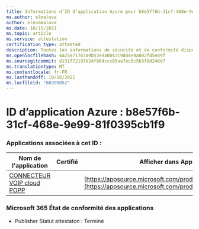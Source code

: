 ```yaml
---
title: Informations d’ID d’application Azure pour b8e57f6b-31cf-468e-9e99-81f0395cb1f9
ms.author: elmalova
author: elenamalova
ms.date: 10/15/2021
ms.topic: article
ms.service: attestation
certification_type: attested
description: Toutes les informations de sécurité et de conformité disponibles pour b8e57f6b-31cf-468e-9e99-81f0395cb1f9.
ms.openlocfilehash: 4a25871763a9b53e8a0043c9d44e9a002fd5e89f
ms.sourcegitcommit: d131f72197b24f864ccc85aa7ec0c5b3f8d248d7
ms.translationtype: MT
ms.contentlocale: fr-FR
ms.lasthandoff: 10/16/2021
ms.locfileid: "60399852"
---
```

# <a name="azure-app-id-b8e57f6b-31cf-468e-9e99-81f0395cb1f9"></a>ID d’application Azure : b8e57f6b-31cf-468e-9e99-81f0395cb1f9


### <a name="apps-associated-with-this-id"></a>Applications associées à cet ID :
| **Nom de l'application** | **Certifié** | **Afficher dans AppSource** |
|--------------|---------------|-----------------------|
| [CONNECTEUR VOIP cloud POPP](https://docs.microsoft.com/microsoft-365-app-certification/forward/WA200003306) |  | [https://appsource.microsoft.com/product/office/WA200003306](https://appsource.microsoft.com/product/office/WA200003306) |

### <a name="microsoft-365-app-compliance-status"></a>Microsoft 365 État de conformité des applications
- Publisher Statut attestaton : Terminé
